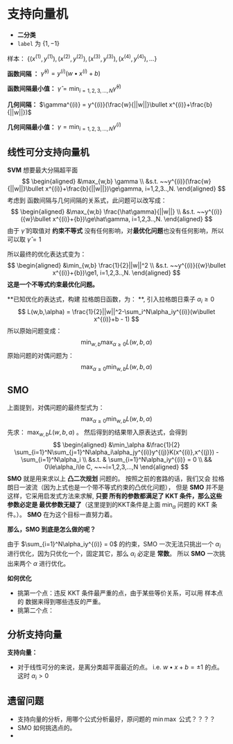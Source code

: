 # 支持向量机

* **二分类**
* `label` 为 $\{1,-1\}$



样本： $\{(x^{(1)}, y^{(1)}), (x^{(2)}, y^{(2)}), (x^{(3)}, y^{(3)}),(x^{(4)}, y^{(4)}), ...\}$

**函数间隔 ：** $\hat \gamma^{(i)} = y^{(i)}(w\bullet x^{(i)}+b)$ 

**函数间隔最小值：** $\hat\gamma = \min_{i=1,2,3,...,N} \hat\gamma^{(i)}$

**几何间隔：** $\gamma^{(i)} = y^{(i)}(\frac{w}{||w||}\bullet x^{(i)}+\frac{b}{||w||})$

**几何间隔最小值：** $\gamma = \min_{i=1,2,3,...,N} \gamma^{(i)}$



## 线性可分支持向量机

**SVM** 想要最大分隔超平面
$$
\begin{aligned}
&\max_{w,b} \gamma \\
&s.t. ~~y^{(i)}(\frac{w}{||w||}\bullet x^{(i)}+\frac{b}{||w||})\ge\gamma, i=1,2,3..,N.
\end{aligned}
$$
考虑到 函数间隔与几何间隔的关系式，此问题可以改写成：
$$
\begin{aligned}
&\max_{w,b} \frac{\hat\gamma}{||w||} \\
&s.t. ~~y^{(i)}({w}\bullet x^{(i)}+{b})\ge\hat\gamma, i=1,2,3..,N.
\end{aligned}
$$
由于 $\hat\gamma$ 的取值对 **约束不等式** 没有任何影响，对**最优化问题**也没有任何影响，所以可以取 $\hat\gamma = 1$



所以最终的优化表达式变为：
$$
\begin{aligned}
&\min_{w,b} \frac{1}{2}||w||^2 \\
&s.t. ~~y^{(i)}({w}\bullet x^{(i)}+{b})\ge1, i=1,2,3..,N.
\end{aligned}
$$
**这是一个不等式约束最优化问题。**



**已知优化的表达式，构建 拉格朗日函数，为： **, 引入拉格朗日乘子 $\alpha_i\ge0$
$$
L(w,b,\alpha) = \frac{1}{2}||w||^2-\sum_i^N\alpha_iy^{(i)}(w\bullet x^{(i)}+b - 1)
$$
所以原始问题变成：
$$
\min_{w,b}\max_{\alpha\ge0} L(w,b,\alpha)
$$
原始问题的对偶问题为：
$$
\max_{\alpha\ge0} \min_{w,b} L(w,b,\alpha)
$$



## SMO

上面提到，对偶问题的最终型式为：
$$
\max_{\alpha\ge0} \min_{w,b} L(w,b,\alpha)
$$
先求： $\max_{w,b} L(w,b,a)$ 。 然后得到的结果带入原表达式，会得到
$$
\begin{aligned}
&\min_\alpha &\frac{1}{2} \sum_{i=1}^N\sum_{j=1}^N\alpha_i\alpha_jy^{(i)}y^{(j)}K(x^{(i)},x^{(j)}) - \sum_{i=1}^N\alpha_i \\
&s.t. & \sum_{i=1}^N\alpha_iy^{(i)} = 0 \\
&& 0\le\alpha_i\le C, ~~~i=1,2,3,...,N
\end{aligned}
$$
**SMO** 就是用来求以上 **凸二次规划** 问题的。 按照之前的套路的话，我们又会 拉格朗日一波流（因为上式也是一个带不等式约束的凸优化问题）， 但是 **SMO** 并不是这样，它采用启发式方法来求解, **只要 所有的参数都满足了 KKT 条件，那么这些参数必定是 最优参数无疑了**（这里提到的KKT条件是上面  $\min_\alpha$  问题的 KKT  条件。）。 **SMO** 在为这个目标一直努力着。



**那么，SMO 到底是怎么做的呢？**



由于 $\sum_{i=1}^N\alpha_iy^{(i)} = 0$ 的约束，SMO 一次无法只挑出一个 $\alpha_i$ 进行优化，因为只优化一个，固定其它，那么 $\alpha_i$ 必定是 **常数**。 所以 **SMO** 一次挑出来两个 $\alpha$  进行优化。



**如何优化**

* 挑第一个点：违反 KKT 条件最严重的点，由于某些等价关系，可以用 样本点的 数据来得到哪些违反的严重。
* 挑第二个点：



## 分析支持向量

**支持向量：** 

* 对于线性可分的来说，是离分类超平面最近的点。 i.e.  $w\bullet x +b =\pm1$ 的点。这时 $\alpha_i > 0$



## 遗留问题

* 支持向量的分析，用哪个公式分析最好，原问题的 $\min \max$ 公式？？？？
* SMO 如何挑选点的。
* ​